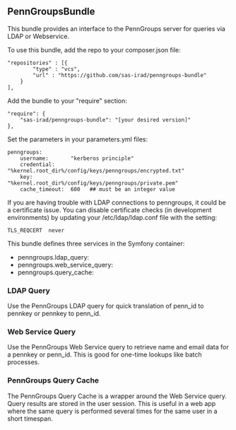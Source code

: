 ## PennGroupsBundle ##

This bundle provides an interface to the PennGroups server for queries
via LDAP or Webservice. 

To use this bundle, add the repo to your composer.json file:

    "repositories" : [{
            "type" : "vcs",
            "url" : "https://github.com/sas-irad/penngroups-bundle"
        }
    ],


Add the bundle to your "require" section:

    "require": {
        "sas-irad/penngroups-bundle": "[your desired version]"
    },

Set the parameters in your parameters.yml files:

    penngroups:
        username:       "kerberos principle"
        credential:     "%kernel.root_dir%/config/keys/penngroups/encrypted.txt"
        key:            "%kernel.root_dir%/config/keys/penngroups/private.pem"
        cache_timeout:  600   ## must be an integer value       
        
If you are having trouble with LDAP connections to penngroups, it could be
a certificate issue. You can disable certificate checks (in development 
environments) by updating your /etc/ldap/ldap.conf file with the setting:

    TLS_REQCERT  never

  
This bundle defines three services in the Symfony container:

* penngroups.ldap_query:
* penngroups.web_service_query:
* penngroups.query_cache: 

### LDAP Query ###

Use the PennGroups LDAP query for quick translation of penn_id to pennkey or
pennkey to penn_id.


### Web Service Query ###

Use the PennGroups Web Service query to retrieve name and email data for
a pennkey or penn_id. This is good for one-time lookups like batch processes.


### PennGroups Query Cache ###
 
The PennGroups Query Cache is a wrapper around the Web Service query. Query 
results are stored in the user session. This is useful in a web app where the 
same query is performed several times for the same user in a short timespan.